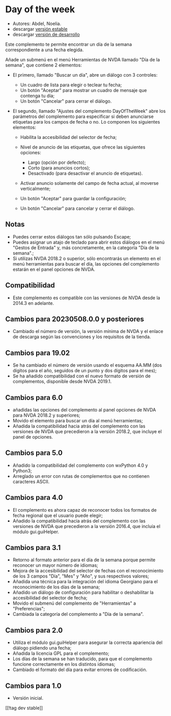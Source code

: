 # Day of the week #

* Autores: Abdel, Noelia.
* descargar [versión estable][1]
* descargar [versión de desarrollo][2]

Este complemento te permite encontrar un día de la semana correspondiente a
una fecha elegida.

Añade un submenú en el menú Herramientas de NVDA llamado "Día de la semana",
que contiene 2 elementos:

* El primero, llamado "Buscar un día", abre un diálogo con 3 controles:

    * Un cuadro de lista para elegir o teclear tu fecha;
    * Un botón "Aceptar" para mostrar un cuadro de mensaje que contenga tu
      día;
    * Un botón "Cancelar" para cerrar el diálogo.

* El segundo, llamado "Ajustes del complemento DayOfTheWeek" abre los
  parámetros del complemento para especificar si deben anunciarse etiquetas
  para los campos de fecha o no. Lo componen los siguientes elementos:

    * Habilita la accesibilidad del selector de fecha;
    * Nivel de anuncio de las etiquetas, que ofrece las siguientes opciones:

        * Largo (opción por defecto);
        * Corto (para anuncios cortos);
        * Desactivado (para desactivar el anuncio de etiquetas).

    * Activar anuncio solamente del campo de fecha actual, al moverse
      verticalmente;
    * Un botón "Aceptar" para guardar la configuración;
    * Un botón "Cancelar" para cancelar y cerrar el diálogo.

## Notas ##

* Puedes cerrar estos diálogos tan sólo pulsando Escape;
* Puedes asignar un atajo de teclado para abrir estos diálogos en el menú
  "Gestos de Entrada" y, más concretamente, en la categoría "Día de la
  semana".;
* Si utilizas NVDA 2018.2 o superior, sólo encontrarás un elemento en el
  menú herramientas para buscar el día, las opciones del complemento estarán
  en el panel opciones de NVDA.

## Compatibilidad ##

* Este complemento es compatible con las versiones de NVDA desde la 2014.3
  en adelante.

## Cambios para 20230508.0.0 y posteriores ##

* Cambiado el número de versión, la versión mínima de NVDA y el enlace de
  descarga según las convenciones y los requisitos de la tienda.

## Cambios para 19.02 ##

* Se ha cambiado el número de versión usando el esquema AA.MM (dos dígitos
  para el año, seguidos de un punto y dos dígitos para el mes);
* Se ha añadido compatibilidad con el nuevo formato de versión de
  complementos, disponible desde NVDA 2019.1.

## Cambios para 6.0 ##

* añadidas las opciones del complemento al panel opciones de NVDA para NVDA
  2018.2 y superiores;
* Movido el elemento para buscar un día al menú herramientas;
* Añadida la compatibilidad hacia atrás del complemento con las versiones de
  NVDA que precedieron a la versión 2018.2, que incluye el panel de
  opciones.

## Cambios para 5.0 ##

* Añadido la compatibilidad del complemento con wxPython 4.0 y Python3;
* Arreglado un error con rutas de complementos que no contienen caracteres
  ASCII.

## Cambios para 4.0 ##

* El complemento es ahora capaz de reconocer todos los formatos de fecha
  regional que el usuario puede elegir;
* Añadido la compatibilidad hacia atrás del complemento con las versiones de
  NVDA que precedieron a la versión 2016.4, que incluía el módulo
  gui.guiHelper.

## Cambios para 3.1 ##

* Retorno al formato anterior para el día de la semana porque permite
  reconocer un mayor número de idiomas;
* Mejora de la accesibilidad del selector de fechas con el reconocimiento de
  los 3 campos "Día", "Mes" y "Año", y sus respectivos valores;
* Añadida una técnica para la integración del idioma Georgiano para el
  reconocimiento de los días de la semana;
* Añadido un diálogo de configuración para habilitar o deshabilitar la
  accesibilidad del selector de fecha;
* Movido el submenú del complemento de "Herramientas" a "Preferencias";
* Cambiada la categoría del complemento a "Día de la semana".

## Cambios para 2.0 ##

* Utiliza el módulo gui.guiHelper para asegurar la correcta apariencia del
  diálogo pidiendo una fecha;
* Añadida la licencia GPL para el complemento;
* Los días de la semana se han traducido, para que el complemento funcione
  correctamente en los distintos idiomas;
* Cambiado el formato del día para evitar errores de codificación.

## Cambios para 1.0 ##

* Versión inicial.

[[!tag dev stable]]

[1]: https://www.nvaccess.org/addonStore/legacy?file=dayOfTheWeek

[2]: https://www.nvaccess.org/addonStore/legacy?file=dayOfTheWeek
